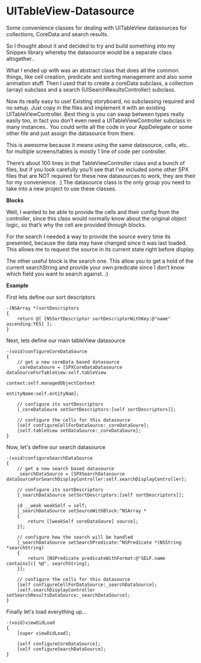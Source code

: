 UITableView-Datasource
======================

Some convenience classes for dealing with UITableView datasources for collections, CoreData and search results.

So I thought about it and decided to try and build something into my Snippex library whereby the datasource would be a separate class altogether..

What I ended up with was an abstract class that does all the common things, like cell creation, predicate and sorting management and also some animation stuff.
Then I used that to create a coreData subclass, a collection (array) subclass and a search (UISearchResultsController) subclass.

Now its really easy to use! Existing storyboard, no subclassing required and no setup. Just copy in the files and implement it with an existing UITableViewController. Best thing is you can swap between types really easily too, in fact you don’t even need a UITableViewController subclass in many instances..  You could write all the code in your AppDelegate or some other file and just assign the datasource from there. 

This is awesome because it means using the same datasource, cells, etc.. for multiple screens/tables is mostly 1 line of code per controller.

There’s about 100 lines in that TableViewController class and a bunch of files, but if you look carefully you’ll see that I’ve included some other SPX files that are NOT required for these new datasources to work, they are their for my convenience. :)
The datasource class is the only group you need to take into a new project to use these classes.

__Blocks__

Well, I wanted to be able to provide the cells and their config from the controller, since this class would normally know about the original object logic, so that’s why the cell are provided through blocks.

For the search I needed a way to provide the source every time its presented, because the data may have changed since it was last loaded. This allows me to request the source in its current state right before display.

The other useful block is the search one. This allow you to get a hold of the current searchString and provide your own predicate since I don’t know which field you want to search against. :)

__Example__

First lets define our sort descriptors

	-(NSArray *)sortDescriptors
	{
	    return @[ [NSSortDescriptor sortDescriptorWithKey:@"name" ascending:YES] ];
	}

Next, lets define our main tableView datasource

	-(void)configureCoreDataSource
	{
	    // get a new coreData based datasource
	    _coreDataSoure = [SPXCoreDataDatasource dataSourceForTableView:self.tableView
	                                                           context:self.managedObjectContext
	                                                        entityName:self.entityNam];

	    // configure its sortDescriptors
	    [_coreDataSoure setSortDescriptors:[self sortDescriptors]];

	    // configure the cells for this datasource
	    [self configureCellForDataSource:_coreDataSoure];
	    [self.tableView setDataSource:_coreDataSoure];
	}

Now, let's define our search datasource

	-(void)configureSearchDataSource
	{
	    // get a new search based datasource
	    _searchDataSource = [SPXSearchDatasource dataSourceForSearchDisplayController:self.searchDisplayController];

	    // configure its sortDescriptors
	    [_searchDataSource setSortDescriptors:[self sortDescriptors]];

	    id __weak weakSelf = self;
	    [_searchDataSource setSourceWithBlock:^NSArray *
	    {
	        return [[weakSelf coreDataSoure] source];
	    }];

	    // configure how the search will be handled
	    [_searchDataSource setSearchPredicate:^NSPredicate *(NSString *searchString)
	    {
	        return [NSPredicate predicateWithFormat:@"SELF.name contains[c] %@", searchString];
	    }];

	    // configure the cells for this datasource
	    [self configureCellForDataSource:_searchDataSource];
	    [self.searchDisplayController setSearchResultsDataSource:_searchDataSource];
	}
	
Finally let's load everything up...
	
	-(void)viewDidLoad
	{
	    [super viewDidLoad];

	    [self configureCoreDataSource];
	    [self configureSearchDataSource];
	}
